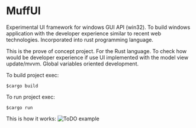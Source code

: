 # MuffUI
Experimental UI framework for windows GUI API (win32). To build windows application with the developer experience similar to recent web technologies. Incorporated into rust programming language.

This is the prove of concept project. For the Rust language. To check how would be developer experience if use UI implemented with the model view update/mvvm. Global variables oriented development.

To build project exec:
```
$cargo build
```

To run project exec:
```
$cargo run
```

This is how it works:
![ToDO example](/media/hwo-it-works.gif?raw=true "ToDO example on MuffUI")
